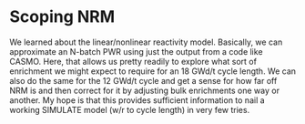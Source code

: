 # Scoping NRM

We learned about the linear/nonlinear reactivity model.  Basically, we 
can approximate an N-batch PWR using just the output from a code like
CASMO.  Here, that allows us pretty readily to explore what sort of 
enrichment we might expect to require for an 18 GWd/t cycle length.  We can
also do the same for the 12 GWd/t cycle and get a sense for how far off
NRM is and then correct for it by adjusting bulk enrichments one way or
another.  My hope is that this provides sufficient information to nail
a working SIMULATE model (w/r to cycle length) in very few tries.
